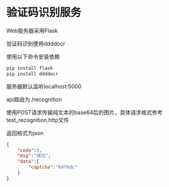 # 验证码识别服务

Web服务器采用Flask

验证码识别使用ddddocr

使用以下命令安装依赖
```bash
pip install flask
pip install ddddocr
```
服务器默认监听localhost:5000

api路由为 /recognition

使用POST请求传输纯文本的base64后的图片，具体请求格式参考test_recognition.http文件

返回格式为json
```json
{
    "code":0,
    "msg":"成功",
    "data":{
        "captcha":"64f6dc"
    }
}
```
